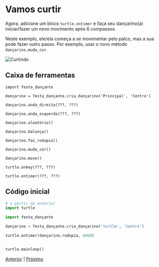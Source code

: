 # Vamos curtir

Agora, adicione um bloco `turtle.ontimer` e faça seu dançarino(a) iniciar/fazer
um novo movimento após 6 compassos.

Neste exemplo, ele/ela começa a se movimentar pelo palco, mas a sua pode fazer
outro passo. Por exemplo, usar o novo método `dançarino.muda_cor`.

![Curtindo](06_vamos_curtir.gif "Curtindo")


## Caixa de ferramentas

`import festa_dançante`

`dançarino = festa_dançante.cria_dançarino('Principal', 'Centro')`

`dançarino.anda_direita(???, ???)`

`dançarino.anda_esquerda(???, ???)`

`dançarino.aleatório()`

`dançarino.balança()`

`dançarino.faz_rodopio()`

`dançarino.muda_cor()`

`dançarino.move()`

`turtle.onkey(???, ???)`

`turtle.ontimer(???, ???)`


## Código inicial

```python
# a partir do anterior
import turtle

import festa_dançante

dançarino = festa_dançante.cria_dançarino('turtle', 'Centro')

turtle.ontimer(dançarino.rodopia, 4000)


turtle.mainloop()

```


[Anterior](05_compassos.md) | [Próximo](07_grupo_dançarinos.md)
